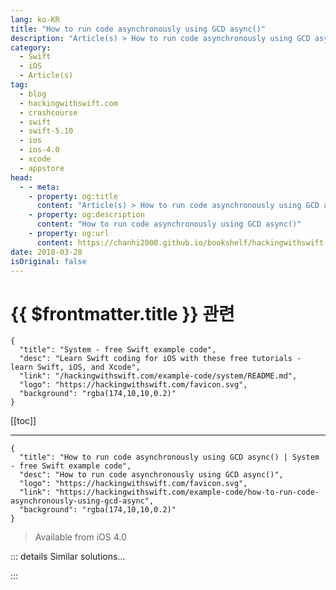 ```yaml
---
lang: ko-KR
title: "How to run code asynchronously using GCD async()"
description: "Article(s) > How to run code asynchronously using GCD async()"
category:
  - Swift
  - iOS
  - Article(s)
tag: 
  - blog
  - hackingwithswift.com
  - crashcourse
  - swift
  - swift-5.10
  - ios
  - ios-4.0
  - xcode
  - appstore
head:
  - - meta:
    - property: og:title
      content: "Article(s) > How to run code asynchronously using GCD async()"
    - property: og:description
      content: "How to run code asynchronously using GCD async()"
    - property: og:url
      content: https://chanhi2000.github.io/bookshelf/hackingwithswift.com/example-code/how-to-run-code-asynchronously-using-gcd-async.html
date: 2018-03-28
isOriginal: false
---
```


# {{ $frontmatter.title }} 관련

```component VPCard
{
  "title": "System - free Swift example code",
  "desc": "Learn Swift coding for iOS with these free tutorials - learn Swift, iOS, and Xcode",
  "link": "/hackingwithswift.com/example-code/system/README.md",
  "logo": "https://hackingwithswift.com/favicon.svg",
  "background": "rgba(174,10,10,0.2)"
}
```

[[toc]]

---

```component VPCard
{
  "title": "How to run code asynchronously using GCD async() | System - free Swift example code",
  "desc": "How to run code asynchronously using GCD async()",
  "logo": "https://hackingwithswift.com/favicon.svg",
  "link": "https://hackingwithswift.com/example-code/how-to-run-code-asynchronously-using-gcd-async",
  "background": "rgba(174,10,10,0.2)"
}
```

> Available from iOS 4.0

<!-- TODO: 작성 -->

<!-- 
```swift
DispatchQueue.global(qos: .userInitiated).async { [unowned self] in
    self.yourCodeHere()
}
```

The `.userInitiated` quality of service setting is the highest priority after `userInteractive`. You can also use `utility` (lower priority) or `.background` (lowest priority.)

The second option looks like this:

```swift
performSelector(inBackground: #selector(yourCodeHere), with: nil)
```

You'll need to replace `yourCodeHere` with the name of an actual method. If you want to pass a parameter, make sure and use “yourCodeHere:" and provide a value for the `with` parameter.

-->

::: details Similar solutions…

<!--
/example-code/system/how-to-run-code-on-the-main-thread-using-gcd-async">How to run code on the main thread using GCD async() 
/example-code/system/how-to-send-notifications-asynchronously-using-notificationqueue">How to send notifications asynchronously using NotificationQueue 
/quick-start/concurrency/how-to-use-mainactor-to-run-code-on-the-main-queue">How to use @MainActor to run code on the main queue 
/quick-start/concurrency/how-to-call-an-async-function-using-async-let">How to call an async function using async let 
/example-code/system/how-to-run-code-when-your-app-is-terminated">How to run code when your app is terminated</a>
-->

:::

